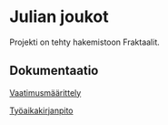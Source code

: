
# Julian joukot
Projekti on tehty hakemistoon Fraktaalit.

## Dokumentaatio
[Vaatimusmäärittely](https://github.com/oskarTom/ot-harjoitustyo/blob/master/Dokumentointi/Vaatimusmaarittely.md)

[Työaikakirjanpito](https://github.com/oskarTom/ot-harjoitustyo/blob/master/Dokumentointi/tuntikirjanpito.md)

